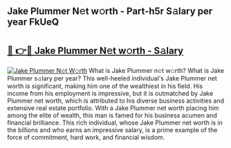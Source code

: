 ## Jake Plummer N𝚎t w𝚘rth - Part-h5r S𝚊lary per year FkUeQ

# <h2><a href="http://gc34lm.nevu.top/?p=Jake+Plummer">🔗 👉🔴 Jake Plummer N𝚎t w𝚘rth - S𝚊lary</a></h2>

[![Jake Plummer N𝚎t W𝚘rth](https://i.imgur.com/Oavwk0R.jpeg)](http://gc34lm.nevu.top/?p=Jake+Plummer)
What is Jake Plummer n𝚎t w𝚘rth? What is Jake Plummer s𝚊lary per year?
This well-heeled individual's Jake Plummer net worth is significant, making him one of the wealthiest in his field. His income from his employment is impressive, but it is outmatched by Jake Plummer net worth, which is attributed to his diverse business activities and extensive real estate portfolio. With a Jake Plummer net worth placing him among the elite of wealth, this man is famed for his business acumen and financial brilliance. This rich individual, whose Jake Plummer net worth is in the billions and who earns an impressive salary, is a prime example of the force of commitment, hard work, and financial wisdom.
